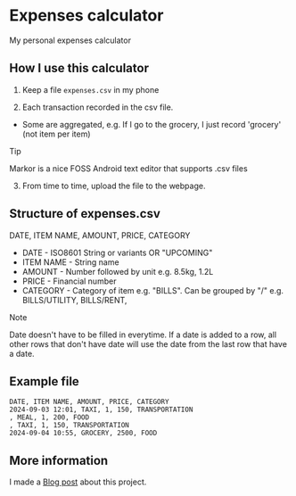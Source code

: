 # Expenses calculator

My personal expenses calculator

## How I use this calculator

1. Keep a file `expenses.csv` in my phone

2. Each transaction recorded in the csv file. 
- Some are aggregated, e.g. If I go to the grocery, I just record 'grocery' (not item per item)
> [!TIP]
> Markor is a nice FOSS Android text editor that supports .csv files

3. From time to time, upload the file to the webpage.

## Structure of expenses.csv

DATE, ITEM NAME, AMOUNT, PRICE, CATEGORY

- DATE - ISO8601 String or variants OR "UPCOMING"
- ITEM NAME - String name
- AMOUNT - Number followed by unit e.g. 8.5kg, 1.2L
- PRICE - Financial number
- CATEGORY - Category of item e.g. "BILLS". Can be grouped by "/" e.g. BILLS/UTILITY, BILLS/RENT,

> [!NOTE]  
> Date doesn't have to be filled in everytime. If a date is added to a row, all other rows that don't have date will use the date from the last row that have a date.


## Example file

```csv
DATE, ITEM NAME, AMOUNT, PRICE, CATEGORY
2024-09-03 12:01, TAXI, 1, 150, TRANSPORTATION
, MEAL, 1, 200, FOOD
, TAXI, 1, 150, TRANSPORTATION
2024-09-04 10:55, GROCERY, 2500, FOOD
```

## More information

I made a [Blog post](https://earlps.net/post/2024-09-14-tracking-expenses/) about this project.
